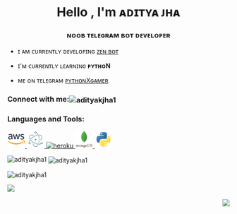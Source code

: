 <h1 align="center">Hello , I'm ᴀᴅɪᴛʏᴀ ᴊʜᴀ</h1>
<h3 align="center">ɴᴏᴏʙ ᴛᴇʟᴇɢʀᴀᴍ ʙᴏᴛ ᴅᴇᴠᴇʟᴏᴘᴇʀ</h3>

- ɪ ᴀᴍ ᴄᴜʀʀᴇɴᴛʟʏ ᴅᴇᴠᴇʟᴏᴘɪɴɢ [ᴢᴇɴ ʙᴏᴛ](t.me/zenxrobot)

- ɪ'ᴍ ᴄᴜʀʀᴇɴᴛʟʏ ʟᴇᴀʀɴɪɴɢ **ᴘʏᴛʜᴏN**

- ᴍᴇ ᴏɴ ᴛᴇʟᴇɢʀᴀᴍ [ᴘʏᴛʜᴏɴXɢᴀᴍᴇʀ](t.me/pythonxgamer)

<h3 align="left">Connect with me:</h3cen
<p align="bottom"
<a href="https://instagram.com/adityakjha1" target="blank"><img align="center" src="https://raw.githubusercontent.com/rahuldkjain/github-profile-readme-generator/master/src/images/icons/Social/instagram.svg" alt="adityakjha1" height="30" width="40" /></a>
</p>

<h3 align="left">Languages and Tools:</h3>
<p align="left"> <a href="https://aws.amazon.com" target="_blank" rel="noreferrer"> <img src="https://raw.githubusercontent.com/devicons/devicon/master/icons/amazonwebservices/amazonwebservices-original-wordmark.svg" alt="aws" width="40" height="40"/> </a> <a href="https://www.electronjs.org" target="_blank" rel="noreferrer"> <img src="https://raw.githubusercontent.com/devicons/devicon/master/icons/electron/electron-original.svg" alt="electron" width="40" height="40"/> </a> <a href="https://heroku.com" target="_blank" rel="noreferrer"> <img src="https://www.vectorlogo.zone/logos/heroku/heroku-icon.svg" alt="heroku" width="40" height="40"/> </a> <a href="https://www.mongodb.com/" target="_blank" rel="noreferrer"> <img src="https://raw.githubusercontent.com/devicons/devicon/master/icons/mongodb/mongodb-original-wordmark.svg" alt="mongodb" width="40" height="40"/> </a> <a href="https://www.python.org" target="_blank" rel="noreferrer"> <img src="https://raw.githubusercontent.com/devicons/devicon/master/icons/python/python-original.svg" alt="python" width="40" height="40"/> </a> </p>

<p><img align="left" src="https://github-readme-stats.vercel.app/api/top-langs?username=adityakjha1&show_icons=true&locale=en&layout=compact" alt="adityakjha1" /></p>

<p>&nbsp;<img align="center" src="https://github-readme-stats.vercel.app/api?username=adityakjha1&show_icons=true&locale=en" alt="adityakjha1" /></p>

<p><img align="center" src="https://github-readme-streak-stats.herokuapp.com/?user=adityakjha1&" alt="adityakjha1" /></p>



<p align="bottom">
<a href="https://telegram.me/pythonxgamer"><img src="https://img.shields.io/badge/-pythonXgamer-blue.svg?style=for-the-badge&logo=Telegram"></a>
</p>

<p align="right">
<a href="https://telegram.me/zenxrobot"><img src="https://img.shields.io/badge/-ᴢᴇɴ%20ʙᴏᴛ-blue.svg?style=for-the-badge&logo=Telegram"></a>
</p>
